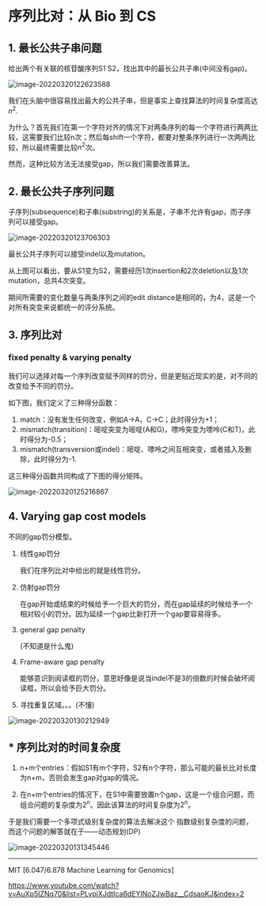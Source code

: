 # 序列比对：从 Bio 到 CS

## 1. 最长公共子串问题

给出两个有关联的核苷酸序列S1 S2，找出其中的最长公共子串(中间没有gap)。

![image-20220320122623588](https://gitee.com/joy_thestraydog/typora/raw/master/img/image-20220320122623588.png)

我们在头脑中很容易找出最大的公共子串，但是事实上查找算法的时间复杂度高达$n^2$.

为什么？首先我们在第一个字符对齐的情况下对两条序列的每一个字符进行两两比较，这需要我们比较n次；然后每shift一个字符，都要对整条序列进行一次两两比较，所以最终需要比较$n^2$次。

然而，这种比较方法无法接受gap，所以我们需要改善算法。

## 2. 最长公共子序列问题

子序列(subsequence)和子串(substring)的关系是，子串不允许有gap，而子序列可以接受gap。

![image-20220320123706303](https://gitee.com/joy_thestraydog/typora/raw/master/img/image-20220320123706303.png)

最长公共子序列可以接受indel以及mutation。

从上图可以看出，要从S1变为S2，需要经历1次insertion和2次deletion以及1次mutation，总共4次突变。

期间所需要的变化数量与两条序列之间的edit distance是相同的，为4，这是一个对所有突变来说都统一的评分系统。

## 3. 序列比对

### fixed penalty & varying penalty

我们可以选择对每一个序列改变赋予同样的罚分，但是更贴近现实的是，对不同的改变给予不同的罚分。

如下图，我们定义了三种得分函数：

1. match：没有发生任何改变，例如A→A，C→C；此时得分为+1；
2. mismatch(transition)：嘧啶突变为嘧啶(A和G)，嘌呤突变为嘌呤(C和T)，此时得分为-0.5；
3. mismatch(transversion或indel)：嘧啶、嘌呤之间互相突变，或者插入及删除，此时得分为-1.

这三种得分函数共同构成了下图的得分矩阵。

![image-20220320125216867](https://gitee.com/joy_thestraydog/typora/raw/master/img/image-20220320125216867.png)

## 4. Varying gap cost models

不同的gap罚分模型。

1. 线性gap罚分

   我们在序列比对中给出的就是线性罚分。

2. 仿射gap罚分

   在gap开始或结束的时候给予一个巨大的罚分，而在gap延续的时候给予一个相对较小的罚分。因为延续一个gap比新打开一个gap要容易得多。

3. general gap penalty

   (不知道是什么鬼)

4. Frame-aware gap penalty

   能够意识到阅读框的罚分，意思好像是说当indel不是3的倍数的时候会破坏阅读框，所以会给予巨大罚分。

5. 寻找重复区域。。。(不懂)

![image-20220320130212949](https://gitee.com/joy_thestraydog/typora/raw/master/img/image-20220320130212949.png)

## * 序列比对的时间复杂度

1. n+m个entries：假如S1有m个字符，S2有n个字符，那么可能的最长比对长度为n+m，否则会发生gap对gap的情况。

2. 在n+m个entries的情况下，在S1中需要放置n个gap，这是一个组合问题，而组合问题的复杂度为$2^n$。因此该算法的时间复杂度为$2^n$。

于是我们需要一个多项式级别复杂度的算法去解决这个 指数级别复杂度的问题，而这个问题的解答就在于——动态规划(DP)

![image-20220320131345446](https://gitee.com/joy_thestraydog/typora/raw/master/img/image-20220320131345446.png)







-----

MIT  [6.047/6.878 Machine Learning for Genomics]

https://www.youtube.com/watch?v=AuXp5IZNq70&list=PLypiXJdtIca6dEYlNoZJwBaz__CdsaoKJ&index=2

